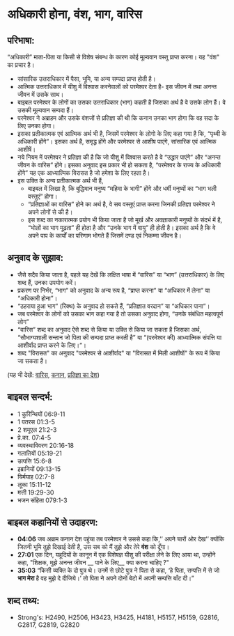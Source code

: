 # अधिकारी होना, वंश, भाग, वारिस #

## परिभाषा: ##

“अधिकारी” माता-पिता या किसी से विशेष संबन्ध के कारण कोई मूल्यवान वस्तु प्राप्त करना। यह "वंश" का प्रचार है।

* सांसारिक उत्तराधिकार में पैसा, भूमि, या अन्य सम्पदा प्राप्त होती है।
* आत्मिक उत्तराधिकार में यीशु में विश्वास करनेवालों को परमेश्वर देता है- इस जीवन में तथा अनन्त जीवन में उसके साथ।
* बाइबल परमेश्वर के लोगों का उसका उत्तराधिकार (भाग) कहती है जिसका अर्थ है वे उसके लोग हैं। वे उसकी मूल्यवान सम्पदा हैं।
* परमेश्वर ने अब्राहम और उसके वंशजों से प्रतिज्ञा की थी कि कनान उनका भाग होगा कि वह सदा के लिए उनका होगा।
* इसका प्रतीकात्मक एवं आत्मिक अर्थ भी है, जिसमें परमेश्वर के लोगो के लिए कहा गया है कि, “पृथ्वी के अधिकारी होंगे”। इसका अर्थ है, समृद्ध होंगे और परमेश्वर से आशीष पाएंगे, सांसारिक एवं आत्मिक आशीषें।
* नये नियम में परमेश्वर ने प्रतिज्ञा की है कि जो यीशु में विश्वास करते है वे “उद्धार पाएंगे” और “अनन्त जीवन के वारिस” होंगे। इसका अनुवाद इस प्रकार भी हो सकता है, “परमेश्वर के राज्य के अधिकारी होंगे” यह एक आध्यात्मिक विरासत है जो हमेशा के लिए रहता है।
* इस उक्ति के अन्य प्रतीकात्मक अर्थ भी हैं,
  * बाइबल में लिखा है, कि बुद्धिमान मनुष्य “महिमा के भागी” होंगे और धर्मी मनुष्यों का “भाग भली वस्तुएं” होगा।
  * “प्रतिज्ञाओं का वारिस” होने का अर्थ है, वे सब वस्तुएं प्राप्त करना जिनकी प्रतिज्ञा परमेश्वर ने अपने लोगों से की है।
  * इस शब्द का नकारात्मक प्रयोग भी किया जाता है जो मूर्ख और अवज्ञाकारी मनुष्यों के संदर्भ में है, “भोलों का भाग मूढ़ता” ही होता है और “उनके भाग में वायु” ही होती है। इसका अर्थ है कि वे अपने पाप के कार्यों का परिणाम भोगते हैं जिसमें दण्ड एवं निकम्मा जीवन है।

## अनुवाद के सुझाव: ##

* जैसे सदैव किया जाता है, पहले यह देखें कि लक्षित भाषा में “वारिस” या “भाग” (उत्तराधिकार) के लिए शब्द हैं, उनका उपयोग करें।
* प्रकरण पर निर्भर, “भाग” को अनुवाद के अन्य रूप है, “प्राप्त करना” या “अधिकार में लेना” या “अधिकारी होना”।
* “ठहराया हुआ भाग” (रिक्थ) के अनुवाद हो सकते हैं, “प्रतिज्ञात वरदान” या “अधिकार पाना”।
* जब परमेश्वर के लोगों को उसका भाग कहा गया है तो उसका अनुवाद होगा, “उनके संबंधित महत्वपूर्ण लोग”
* “वारिस” शब्द का अनुवाद ऐसे शब्द से किया या उक्ति से किया जा सकता है जिसका अर्थ, “सौभाग्यशाली सन्तान जो पिता की सम्पदा प्राप्त करती है” या “(परमेश्वर की) आध्यात्मिक संपत्ति या आशीर्वाद प्राप्त करने के लिए।”।
* शब्द "विरासत" का अनुवाद "परमेश्वर से आशीर्वाद" या "विरासत में मिली आशीषों" के रूप में किया जा सकता है।

(यह भी देखें: [वारिस](../heir.md), [कनान](../canaan.md), [प्रतिज्ञा का देश](../promisedland.md))

## बाइबल सन्दर्भ: ##

* 1 कुरिन्थियों 06:9-11
* 1 पतरस 01:3-5
* 2 शमूएल 21:2-3
* प्रे.का. 07:4-5
* व्यवस्थाविवरण 20:16-18
* गलातियों 05:19-21
* उत्पत्ति 15:6-8
* इब्रानियों 09:13-15
* यिर्मयाह 02:7-8
* लूका 15:11-12
* मत्ती 19:29-30
* भजन संहिता 079:1-3

## बाइबल कहानियों से उदाहरण: ##

* __04:06__ जब अब्राम कनान देश पहुंचा तब परमेश्वर ने उससे कहा कि,’’ अपने चारों ओर देख’’ क्योंकि जितनी भूमि तुझे दिखाई देती है, उस सब को मैं तुझे और तेरे __वंश__ को दूँगा।
* __27:01__ एक दिन, यहूदियों के कानून में एक विशेषज्ञ यीशु की परीक्षा लेने के लिए आया था, उन्होंने कहा, "शिक्षक, मुझे अनन्त जीवन __ पाने के लिए__  क्या करना चाहिए ?"
* __35:03__ “किसी व्यक्ति के दो पुत्र थे। उनमें से छोटे पुत्र ने पिता से कहा, ‘हे पिता, सम्पत्ति में से जो __भाग मेरा__ है वह मुझे दे दीजिये।’ तो पिता ने अपने दोनों बेटो में अपनी सम्पत्ति बाँट दी।”    

## शब्द तथ्य: ##

* Strong's: H2490, H2506, H3423, H3425, H4181, H5157, H5159, G2816, G2817, G2819, G2820
